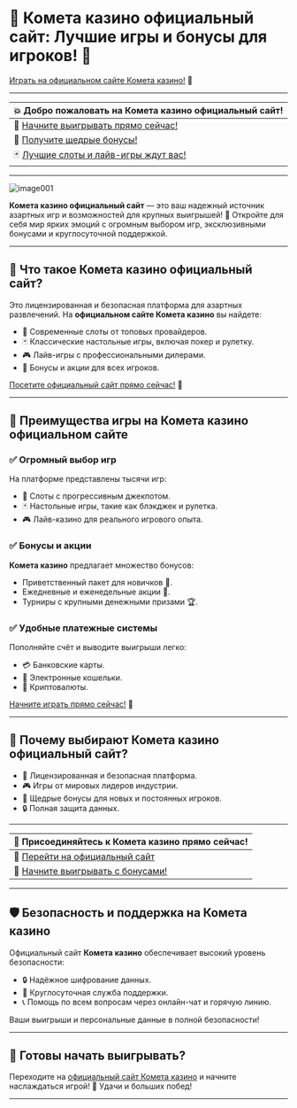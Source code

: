 # 🚀 Комета казино официальный сайт: Лучшие игры и бонусы для игроков! 🎰  
[Играть на официальном сайте Комета казино!](https://brandplay.link/tLG15CCb) 🤑  

---

| 💥 **Добро пожаловать на Комета казино официальный сайт!** |
|-------------------------------------------------------------|
| 🎰 [Начните выигрывать прямо сейчас!](https://brandplay.link/tLG15CCb) |
| 🎁 [Получите щедрые бонусы!](https://brandplay.link/tLG15CCb) |
| 🃏 [Лучшие слоты и лайв-игры ждут вас!](https://brandplay.link/tLG15CCb) |

---
![image001](https://github.com/user-attachments/assets/04e2556e-8e0f-4389-b0ea-41eaf7b502a8)

**Комета казино официальный сайт** — это ваш надежный источник азартных игр и возможностей для крупных выигрышей! 🌟 Откройте для себя мир ярких эмоций с огромным выбором игр, эксклюзивными бонусами и круглосуточной поддержкой.

---

## 📌 Что такое Комета казино официальный сайт?

Это лицензированная и безопасная платформа для азартных развлечений. На **официальном сайте Комета казино** вы найдете:
- 🎯 Современные слоты от топовых провайдеров.
- 🃏 Классические настольные игры, включая покер и рулетку.
- 🎮 Лайв-игры с профессиональными дилерами.
- 🎁 Бонусы и акции для всех игроков.

[Посетите официальный сайт прямо сейчас!](https://brandplay.link/tLG15CCb) 🚀

---

## 🎰 Преимущества игры на Комета казино официальном сайте

### ✅ Огромный выбор игр
На платформе представлены тысячи игр:
- 🎰 Слоты с прогрессивным джекпотом.
- 🃏 Настольные игры, такие как блэкджек и рулетка.
- 🎮 Лайв-казино для реального игрового опыта.

### ✅ Бонусы и акции
**Комета казино** предлагает множество бонусов:
- Приветственный пакет для новичков 🎁.
- Ежедневные и еженедельные акции 🎉.
- Турниры с крупными денежными призами 🏆.

### ✅ Удобные платежные системы
Пополняйте счёт и выводите выигрыши легко:
- 💳 Банковские карты.
- 📱 Электронные кошельки.
- 💸 Криптовалюты.

[Начните играть прямо сейчас!](https://brandplay.link/tLG15CCb) 🤑

---

## 🚀 Почему выбирают Комета казино официальный сайт?

- 🌟 Лицензированная и безопасная платформа.
- 🎮 Игры от мировых лидеров индустрии.
- 🎁 Щедрые бонусы для новых и постоянных игроков.
- 🔒 Полная защита данных.

---

| 🎯 **Присоединяйтесь к Комета казино прямо сейчас!** |
|-------------------------------------------------------|
| 🤑 [Перейти на официальный сайт](https://brandplay.link/tLG15CCb) |
| 🎉 [Начните выигрывать с бонусами!](https://brandplay.link/tLG15CCb) |

---

## 🛡️ Безопасность и поддержка на Комета казино

Официальный сайт **Комета казино** обеспечивает высокий уровень безопасности:
- 🔒 Надёжное шифрование данных.
- 💬 Круглосуточная служба поддержки.
- 📞 Помощь по всем вопросам через онлайн-чат и горячую линию.

Ваши выигрыши и персональные данные в полной безопасности!

---

## 🔗 Готовы начать выигрывать?  

Переходите на [официальный сайт Комета казино](https://brandplay.link/tLG15CCb) и начните наслаждаться игрой! 🎰 Удачи и больших побед!

---

